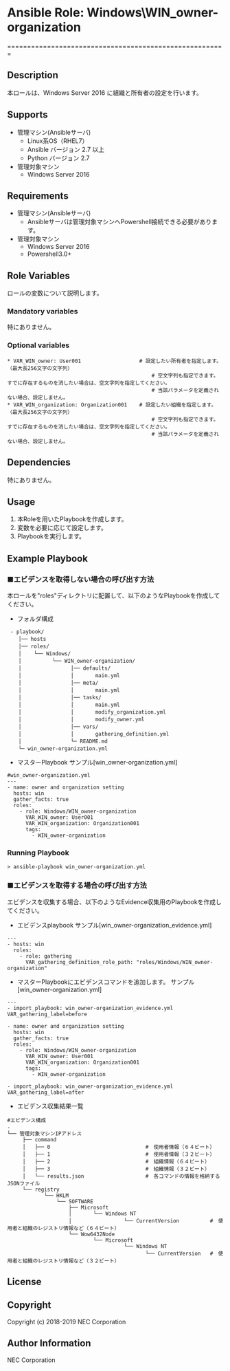 # Ansible Role: Windows\WIN\_owner-organization
=======================================================

## Description
本ロールは、Windows Server 2016 に組織と所有者の設定を行います。

## Supports
- 管理マシン(Ansibleサーバ)
  * Linux系OS（RHEL7）
  * Ansible バージョン 2.7 以上
  * Python バージョン 2.7
- 管理対象マシン
  * Windows Server 2016

## Requirements
- 管理マシン(Ansibleサーバ)
  * Ansibleサーバは管理対象マシンへPowershell接続できる必要があります。
- 管理対象マシン
  * Windows Server 2016
  * Powershell3.0+

## Role Variables

ロールの変数について説明します。

### Mandatory variables

特にありません。

### Optional variables

~~~
* VAR_WIN_owner: User001                   # 設定したい所有者を指定します。（最大長256文字の文字列）
                                               # 空文字列も指定できます。すでに存在するものを消したい場合は、空文字列を指定してください。
                                               # 当該パラメータを定義されない場合、設定しません。
* VAR_WIN_organization: Organization001    # 設定したい組織を指定します。（最大長256文字の文字列）
                                               # 空文字列も指定できます。すでに存在するものを消したい場合は、空文字列を指定してください。
                                               # 当該パラメータを定義されない場合、設定しません。
~~~

## Dependencies

特にありません。

## Usage

1. 本Roleを用いたPlaybookを作成します。
2. 変数を必要に応じて設定します。
3. Playbookを実行します。

## Example Playbook

### ■エビデンスを取得しない場合の呼び出す方法

本ロールを"roles"ディレクトリに配置して、以下のようなPlaybookを作成してください。

- フォルダ構成

~~~
 - playbook/
　  │── hosts
　  │── roles/
　  │    └── Windows/
　  │          └── WIN_owner-organization/
　  │                │── defaults/
　  │                │       main.yml
　  │                │── meta/
　  │                │       main.yml
　  │                │── tasks/
　  │                │       main.yml
　  │                │       modify_organization.yml
　  │                │       modify_owner.yml
　  │                │── vars/
　  │                │       gathering_definition.yml
　  │                └─ README.md
　  └─ win_owner-organization.yml
~~~

- マスターPlaybook サンプル[win\_owner-organization.yml]

~~~
#win_owner-organization.yml
---
- name: owner and organization setting
  hosts: win
  gather_facts: true
  roles:
    - role: Windows/WIN_owner-organization
      VAR_WIN_owner: User001
      VAR_WIN_organization: Organization001
      tags:
        - WIN_owner-organization
~~~

### Running Playbook

~~~
> ansible-playbook win_owner-organization.yml
~~~

### ■エビデンスを取得する場合の呼び出す方法

エビデンスを収集する場合、以下のようなEvidence収集用のPlaybookを作成してください。  

- エビデンスplaybook サンプル[win\_owner-organization_evidence.yml]

~~~
---
- hosts: win
  roles:
    - role: gathering
      VAR_gathering_definition_role_path: "roles/Windows/WIN_owner-organization"
~~~

- マスターPlaybookにエビデンスコマンドを追加します。 サンプル[win_owner-organization.yml]

~~~
---
- import_playbook: win_owner-organization_evidence.yml VAR_gathering_label=before

- name: owner and organization setting
  hosts: win
  gather_facts: true
  roles:
    - role: Windows/WIN_owner-organization
      VAR_WIN_owner: User001
      VAR_WIN_organization: Organization001
      tags:
        - WIN_owner-organization

- import_playbook: win_owner-organization_evidence.yml VAR_gathering_label=after
~~~

- エビデンス収集結果一覧

~~~
#エビデンス構成
.
└── 管理対象マシンIPアドレス
     ├── command
     │   ├── 0                               #　使用者情報（６４ビート）
     │   ├── 1                               #　使用者情報（３２ビート）
     │   ├── 2                               #　組織情報（６４ビート）
     │   ├── 3                               #　組織情報（３２ビート）
     │   └── results.json                    #　各コマンドの情報を格納するJSONファイル
     └── registry
            └── HKLM
                └── SOFTWARE
                    ├── Microsoft
                    │       └── Windows NT
      	            │		          └── CurrentVersion          #　使用者と組織のレジストリ情報など（６４ビート）
                    └── Wow6432Node
                            └── Microsoft
                                      └── Windows NT
                                             └── CurrentVersion   #　使用者と組織のレジストリ情報など（３２ビート）
~~~

## License

## Copyright

Copyright (c) 2018-2019 NEC Corporation

## Author Information

NEC Corporation
